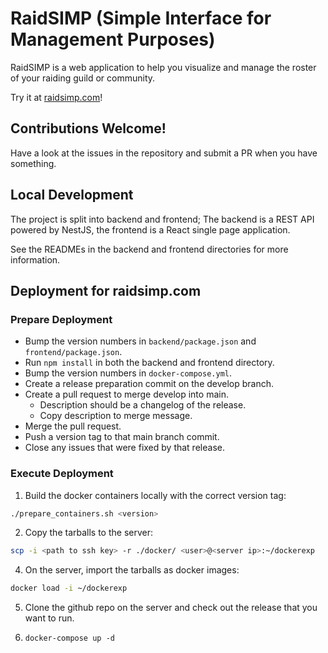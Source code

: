 # RaidSIMP (**S**imple **I**nterface for **M**anagement **P**urposes)

RaidSIMP is a web application to help you visualize and manage the roster of your raiding guild or community.

Try it at [raidsimp.com](https://raidsimp.com/)!

## Contributions Welcome!

Have a look at the issues in the repository and submit a PR when you have something.

## Local Development

The project is split into backend and frontend; The backend is a REST API powered by NestJS, the frontend is a React single page application.

See the READMEs in the backend and frontend directories for more information.

## Deployment for raidsimp.com

### Prepare Deployment

- Bump the version numbers in `backend/package.json` and `frontend/package.json`.
- Run `npm install` in both the backend and frontend directory.
- Bump the version numbers in `docker-compose.yml`.
- Create a release preparation commit on the develop branch.
- Create a pull request to merge develop into main.
  - Description should be a changelog of the release.
  - Copy description to merge message.
- Merge the pull request.
- Push a version tag to that main branch commit.
- Close any issues that were fixed by that release.

### Execute Deployment

1. Build the docker containers locally with the correct version tag:

```bash
./prepare_containers.sh <version>
```

2. Copy the tarballs to the server:

```bash
scp -i <path to ssh key> -r ./docker/ <user>@<server ip>:~/dockerexp
```

4. On the server, import the tarballs as docker images:

```bash
docker load -i ~/dockerexp
```

5. Clone the github repo on the server and check out the release that you want to run.

6. `docker-compose up -d`
